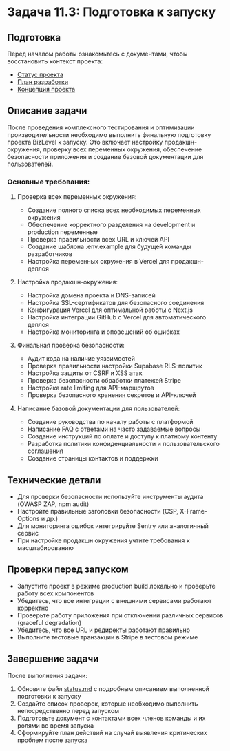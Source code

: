 # Задача 11.3: Подготовка к запуску

## Подготовка
Перед началом работы ознакомьтесь с документами, чтобы восстановить контекст проекта:
- [Статус проекта](../docs/status.md)
- [План разработки](../docs/development-plan.md)
- [Концепция проекта](../docs/bizlevel-concept.md)

## Описание задачи
После проведения комплексного тестирования и оптимизации производительности необходимо выполнить финальную подготовку проекта BizLevel к запуску. Это включает настройку продакшн-окружения, проверку всех переменных окружения, обеспечение безопасности приложения и создание базовой документации для пользователей.

### Основные требования:
1. Проверка всех переменных окружения:
   - Создание полного списка всех необходимых переменных окружения
   - Обеспечение корректного разделения на development и production переменные
   - Проверка правильности всех URL и ключей API
   - Создание шаблона .env.example для будущей команды разработчиков
   - Настройка переменных окружения в Vercel для продакшн-деплоя

2. Настройка продакшн-окружения:
   - Настройка домена проекта и DNS-записей
   - Настройка SSL-сертификатов для безопасного соединения
   - Конфигурация Vercel для оптимальной работы с Next.js
   - Настройка интеграции GitHub с Vercel для автоматического деплоя
   - Настройка мониторинга и оповещений об ошибках

3. Финальная проверка безопасности:
   - Аудит кода на наличие уязвимостей
   - Проверка правильности настройки Supabase RLS-политик
   - Настройка защиты от CSRF и XSS атак
   - Проверка безопасности обработки платежей Stripe
   - Настройка rate limiting для API-маршрутов
   - Проверка безопасного хранения секретов и API-ключей

4. Написание базовой документации для пользователей:
   - Создание руководства по началу работы с платформой
   - Написание FAQ с ответами на часто задаваемые вопросы
   - Создание инструкций по оплате и доступу к платному контенту
   - Разработка политики конфиденциальности и пользовательского соглашения
   - Создание страницы контактов и поддержки

## Технические детали
- Для проверки безопасности используйте инструменты аудита (OWASP ZAP, npm audit)
- Настройте правильные заголовки безопасности (CSP, X-Frame-Options и др.)
- Для мониторинга ошибок интегрируйте Sentry или аналогичный сервис
- При настройке продакшн окружения учтите требования к масштабированию

## Проверки перед запуском
- Запустите проект в режиме production build локально и проверьте работу всех компонентов
- Убедитесь, что все интеграции с внешними сервисами работают корректно
- Проверьте работу приложения при отключении различных сервисов (graceful degradation)
- Убедитесь, что все URL и редиректы работают правильно
- Выполните тестовые транзакции в Stripe в тестовом режиме

## Завершение задачи
После выполнения задачи:
1. Обновите файл [status.md](../docs/status.md) с подробным описанием выполненной подготовки к запуску
2. Создайте список проверок, которые необходимо выполнить непосредственно перед запуском
3. Подготовьте документ с контактами всех членов команды и их ролями во время запуска
4. Сформируйте план действий на случай выявления критических проблем после запуска 
